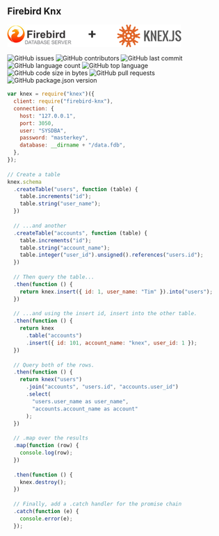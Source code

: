## Firebird Knx

<p align="left" >
  <img src="./src/assets/Firebird-knx.png" width="400" alt="Firebird-knx" />
</p>

![GitHub issues](https://img.shields.io/github/issues/ericoalmeida/firebird-knx?style=flat-square)
![GitHub contributors](https://img.shields.io/github/contributors/ericoalmeida/firebird-knx?style=flat-square)
![GitHub last commit](https://img.shields.io/github/last-commit/ericoalmeida/firebird-knx?style=flat-square)
![GitHub language count](https://img.shields.io/github/languages/count/ericoalmeida/firebird-knx?style=flat-square)
![GitHub top language](https://img.shields.io/github/languages/top/ericoalmeida/firebird-knx?style=flat-square)
![GitHub code size in bytes](https://img.shields.io/github/languages/code-size/ericoalmeida/firebird-knx?style=flat-square)
![GitHub pull requests](https://img.shields.io/github/issues-pr/ericoalmeida/firebird-knx?style=flat-square)
![GitHub package.json version](https://img.shields.io/github/package-json/v/ericoalmeida/firebird-knx?style=flat-square)

```js
var knex = require("knex")({
  client: require("firebird-knx"),
  connection: {
    host: "127.0.0.1",
    port: 3050,
    user: "SYSDBA",
    password: "masterkey",
    database: __dirname + "/data.fdb",
  },
});

// Create a table
knex.schema
  .createTable("users", function (table) {
    table.increments("id");
    table.string("user_name");
  })

  // ...and another
  .createTable("accounts", function (table) {
    table.increments("id");
    table.string("account_name");
    table.integer("user_id").unsigned().references("users.id");
  })

  // Then query the table...
  .then(function () {
    return knex.insert({ id: 1, user_name: "Tim" }).into("users");
  })

  // ...and using the insert id, insert into the other table.
  .then(function () {
    return knex
      .table("accounts")
      .insert({ id: 101, account_name: "knex", user_id: 1 });
  })

  // Query both of the rows.
  .then(function () {
    return knex("users")
      .join("accounts", "users.id", "accounts.user_id")
      .select(
        "users.user_name as user_name",
        "accounts.account_name as account"
      );
  })

  // .map over the results
  .map(function (row) {
    console.log(row);
  })

  .then(function () {
    knex.destroy();
  })

  // Finally, add a .catch handler for the promise chain
  .catch(function (e) {
    console.error(e);
  });
```
